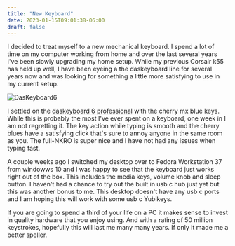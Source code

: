 ```yaml
---
title: "New Keyboard"
date: 2023-01-15T09:01:38-06:00
draft: false
---
```


I decided to treat myself to a new mechanical keyboard.  I spend a lot of time on my computer working from home and over the last several years I've been slowly upgrading my home setup.  While my previous Corsair k55 has held up well, I have been eyeing a the daskeyboard line for several years now and was looking for something a little more satisfying to use in my current setup.  

![DasKeyboard6](/img/DasKeyboard6Pro.jpg#Center)

I settled on the [daskeyboard 6 professional](https://www.daskeyboard.com/daskeyboard-6-professional/) with the cherry mx blue keys.  While this is probably the most I've ever spent on a keyboard, one week in I am not regretting it.  The key action while typing is smooth and the cherry blues have a satisfying click that's sure to annoy anyone in the same room as you.  The full-NKRO is super nice and I have not had any issues when typing fast.  

A couple weeks ago I switched my desktop over to Fedora Workstation 37 from windowws 10 and I was happy to see that the keyboard just works right out of the box.  This includes the media keys, volume knob and sleep button.  I haven't had a chance to try out the built in usb c hub just yet but this was another bonus to me.  This desktop doesn't have any usb c ports and I am hoping this will work with some usb c Yubikeys.  

If you are going to spend a third of your life on a PC it makes sense to invest in quality hardware that you enjoy using.  And with a rating of 50 million keystrokes, hopefully this will last me many many years.  If only it made me a better speller.